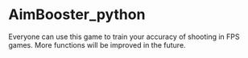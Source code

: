 # AimBooster_python
Everyone can use this game to train your accuracy of shooting in FPS games. More functions will be improved in the future.
